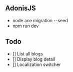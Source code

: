 ## AdonisJS
- node ace migration --seed
- npm run dev

## Todo
- [] List all blogs
- [] Display blog detail
- [] Localization switcher